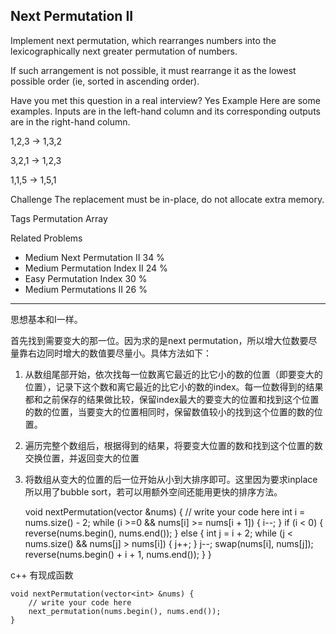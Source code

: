 ## Next Permutation II  ##

Implement next permutation, which rearranges numbers into the lexicographically next greater permutation of numbers.

If such arrangement is not possible, it must rearrange it as the lowest possible order (ie, sorted in ascending order).

Have you met this question in a real interview? Yes
Example
Here are some examples. Inputs are in the left-hand column and its corresponding outputs are in the right-hand column.

1,2,3 → 1,3,2

3,2,1 → 1,2,3

1,1,5 → 1,5,1

Challenge 
The replacement must be in-place, do not allocate extra memory.

Tags 
Permutation Array

Related Problems 

- Medium Next Permutation II 34 %
- Medium Permutation Index II 24 %
- Easy Permutation Index 30 %
- Medium Permutations II 26 %

----------
思想基本和I一样。

首先找到需要变大的那一位。因为求的是next permutation，所以增大位数要尽量靠右边同时增大的数值要尽量小。具体方法如下：

1) 从数组尾部开始，依次找每一位数离它最近的比它小的数的位置（即要变大的位置），记录下这个数和离它最近的比它小的数的index。每一位数得到的结果都和之前保存的结果做比较，保留index最大的要变大的位置和找到这个位置的数的位置，当要变大的位置相同时，保留数值较小的找到这个位置的数的位置。

2) 遍历完整个数组后，根据得到的结果，将要变大位置的数和找到这个位置的数交换位置，并返回变大的位置

3) 将数组从变大的位置的后一位开始从小到大排序即可。这里因为要求inplace所以用了bubble sort，若可以用额外空间还能用更快的排序方法。

	void nextPermutation(vector<int> &nums) {
	    // write your code here
	    int i = nums.size() - 2;
	    while (i >=0 && nums[i] >= nums[i + 1]) {
	        i--;
	    }
	    if (i < 0) {
	        reverse(nums.begin(), nums.end());
	    } else {
	        int j = i + 2;
	        while (j < nums.size() && nums[j] > nums[i]) {
	            j++;
	        }
	        j--;
	        swap(nums[i], nums[j]);
	        reverse(nums.begin() + i + 1, nums.end());
	    }
	}

c++ 有现成函数

	void nextPermutation(vector<int> &nums) {
	    // write your code here
	    next_permutation(nums.begin(), nums.end());
	}